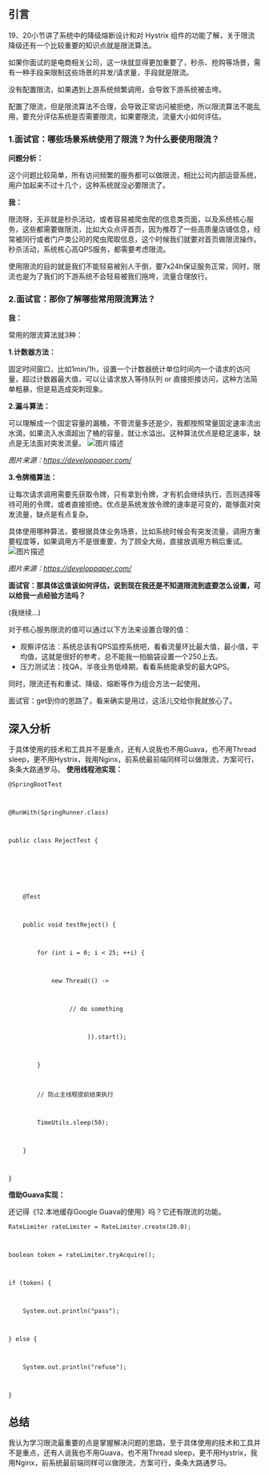 ## 引言

19、20小节讲了系统中的降级熔断设计和对 Hystrix 组件的功能了解，关于限流降级还有一个比较重要的知识点就是限流算法。

如果你面试的是电商相关公司，这一块就显得更加重要了，秒杀、抢购等场景，需有一种手段来限制这些场景的并发/请求量，手段就是限流。

没有配置限流，如果遇到上游系统频繁调用，会导致下游系统被击垮。

配置了限流，但是限流算法不合理，会导致正常访问被拒绝，所以限流算法不能乱用，要充分评估系统是否需要限流，如果要限流，流量大小如何评估。



### 1.面试官：哪些场景系统使用了限流？为什么要使用限流？

**问题分析：**

这个问题比较简单，所有访问频繁的服务都可以做限流，相比公司内部运营系统，用户加起来不过十几个，这种系统就没必要限流了。

**我：**

限流呀，无非就是秒杀活动，或者容易被爬虫爬的信息类页面，以及系统核心服务，这些都需要做限流，比如大众点评首页，因为推荐了一些高质量店铺信息，经常被同行或者门户类公司的爬虫爬取信息，这个时候我们就要对首页做限流操作。秒杀活动，系统核心高QPS服务，都需要考虑限流。

使用限流的目的就是我们不能轻易被别人干倒，要7x24h保证服务正常，同时，限流也是为了我们的下游系统不会轻易被我们拖垮，流量合理放行。



### 2.面试官：那你了解哪些常用限流算法？

**我：**

常用的限流算法就3种：

**1.计数器方法：**

固定时间窗口，比如1min/1h，设置一个计数器统计单位时间内一个请求的访问量，超过计数器最大值，可以让请求放入等待队列 or 直接拒接访问，这种方法简单粗暴，但是易造成突刺现象。

**2.漏斗算法：**

可以理解成一个固定容量的漏桶，不管流量多还是少，我都按照常量固定速率流出水滴，如果流入水滴超出了桶的容量，就让水溢出。这种算法优点是稳定速率，缺点是无法面对突发流量。
![图片描述](aHR0cHM6Ly9pbWcubXVrZXdhbmcuY29tLzVlMzI3ZjExMDAwMTQ4NDYwOTgwMDc4NC5wbmc)

*图片来源：https://developpaper.com/*

**3.令牌桶算法：**

让每次请求调用需要先获取令牌，只有拿到令牌，才有机会继续执行，否则选择等待可用的令牌，或者直接拒绝。优点是系统发放令牌的速率是可变的，能够面对突发流量，缺点是有点复杂。

具体使用哪种算法，要根据具体业务场景，比如系统时候会有突发流量，调用方重要程度等，如果调用方不是很重要，为了顾全大局，直接放调用方稍后重试。
![图片描述](aHR0cHM6Ly9pbWcubXVrZXdhbmcuY29tLzVlMzI3ZjM3MDAwMWJjZTcwNzM0MDgxNy5wbmc)

*图片来源：https://developpaper.com/*

**面试官：那具体这值该如何评估，说到现在我还是不知道限流到底要怎么设置，可以给我一点经验方法吗？**

(我继续…)

对于核心服务限流的值可以通过以下方法来设置合理的值：

- 观察评估法：系统总该有QPS监控系统吧，看看流量环比最大值，最小值，平均值，这就是很好的参考，总不能我一拍脑袋设置一个250上去。
- 压力测试法：找QA，半夜业务低峰期，看看系统能承受的最大QPS。

同时，限流还有和重试、降级、熔断等作为组合方法一起使用。

面试官：get到你的思路了，看来确实是用过，这活儿交给你我就放心了。



## 深入分析

于具体使用的技术和工具并不是重点，还有人说我也不用Guava，也不用Thread sleep，更不用Hystrix，我用Nginx，前系统最前端同样可以做限流，方案可行，条条大路通罗马。
**使用线程池实现：**

```
@SpringBootTest



@RunWith(SpringRunner.class)



public class RejectTest {



 



    @Test



    public void testReject() {



        for (int i = 0; i < 25; ++i) {



            new Thread(() -> 



                 // do something     



                      )).start();



        }



        // 防止主线程提前结束执行



        TimeUtils.sleep(50);



    }



}
```

**借助Guava实现：**

还记得《12.本地缓存Google Guava的使用》吗？它还有限流的功能。

```
RateLimiter rateLimiter = RateLimiter.create(20.0);



boolean token = rateLimiter.tryAcquire();



if (token) {



	System.out.println("pass");



} else {



	System.out.println("refuse");



}
```



## 总结

我认为学习限流最重要的点是掌握解决问题的思路，至于具体使用的技术和工具并不是重点，还有人说我也不用Guava，也不用Thread sleep，更不用Hystrix，我用Nginx，前系统最前端同样可以做限流，方案可行，条条大路通罗马。

